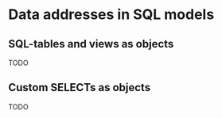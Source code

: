 # Data addresses in SQL models

## SQL-tables and views as objects

TODO

## Custom SELECTs as objects

TODO